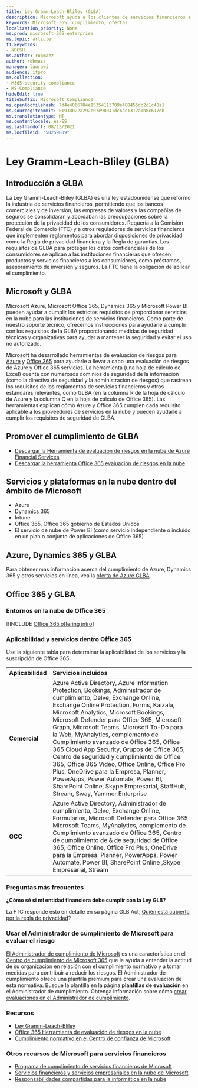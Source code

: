 ```yaml
---
title: Ley Gramm-Leach-Bliley (GLBA)
description: Microsoft ayuda a los clientes de servicios financieros a cumplir con los requisitos de privacidad y seguridad de la Ley Gramm-Leach-Bliley (GLBA).
keywords: Microsoft 365, cumplimiento, ofertas
localization_priority: None
ms.prod: microsoft-365-enterprise
ms.topic: article
f1.keywords:
- NOCSH
ms.author: robmazz
author: robmazz
manager: laurawi
audience: itpro
ms.collection:
- M365-security-compliance
- MS-Compliance
hideEdit: true
titleSuffix: Microsoft Compliance
ms.openlocfilehash: 7d4e4066704e15354113709e480455db2c1c48a1
ms.sourcegitcommit: 01938022a292c07e98041dc6ae1312a1b8c617db
ms.translationtype: MT
ms.contentlocale: es-ES
ms.lasthandoff: 08/13/2021
ms.locfileid: "58259809"
---
```

# <a name="gramm-leach-bliley-act-glba"></a>Ley Gramm-Leach-Bliley (GLBA)

## <a name="glba-overview"></a>Introducción a GLBA

La Ley Gramm-Leach-Bliley (GLBA) es una ley estadounidense que reformó la industria de servicios financieros, permitiendo que los bancos comerciales y de inversión, las empresas de valores y las compañías de seguros se consolidaran y abordaban las preocupaciones sobre la protección de la privacidad de los consumidores. Requería a la Comisión Federal de Comercio (FTC) y a otros reguladores de servicios financieros que implementen reglamentos para abordar disposiciones de privacidad como la Regla de privacidad financiera y la Regla de garantías. Los requisitos de GLBA para proteger los datos confidenciales de los consumidores se aplican a las instituciones financieras que ofrecen productos y servicios financieros a los consumidores, como préstamos, asesoramiento de inversión y seguros. La FTC tiene la obligación de aplicar el cumplimiento.

## <a name="microsoft-and-glba"></a>Microsoft y GLBA

Microsoft Azure, Microsoft Office 365, Dynamics 365 y Microsoft Power BI pueden ayudar a cumplir los estrictos requisitos de proporcionar servicios en la nube para las instituciones de servicios financieros. Como parte de nuestro soporte técnico, ofrecemos instrucciones para ayudarle a cumplir con los requisitos de la GLBA proporcionando medidas de seguridad técnicas y organizativas para ayudar a mantener la seguridad y evitar el uso no autorizado.

Microsoft ha desarrollado herramientas de evaluación de riesgos para [Azure](https://servicetrust.microsoft.com/ViewPage/TrustDocuments?command=Download&downloadType=Document&downloadId=6b218946-c235-4234-9beb-d557e39a3f44&docTab=6d000410-c9e9-11e7-9a91-892aae8839ad_Compliance_Guides) y [Office 365](https://servicetrust.microsoft.com/ViewPage/TrustDocuments?command=Download&downloadType=Document&downloadId=55702ffd-c35a-4619-8722-ab71c0c02002&docTab=6d000410-c9e9-11e7-9a91-892aae8839ad_Compliance_Guides) para ayudarle a llevar a cabo una evaluación de riesgos de Azure y Office 365 servicios. La herramienta (una hoja de cálculo de Excel) cuenta con numerosos dominios de seguridad de la información (como la directiva de seguridad y la administración de riesgos) que rastrean los requisitos de los reglamentos de servicios financieros y otros estándares relevantes, como GLBA (en la columna R de la hoja de cálculo de Azure y la columna Q en la hoja de cálculo de Office 365). Las herramientas explican cómo Azure y Office 365 cumplen cada requisito aplicable a los proveedores de servicios en la nube y pueden ayudarle a cumplir los requisitos de seguridad de GLBA.

## <a name="promote-your-glba-compliance"></a>Promover el cumplimiento de GLBA

- [Descargar la Herramienta de evaluación de riesgos en la nube de Azure Financial Services](https://servicetrust.microsoft.com/ViewPage/TrustDocuments?command=Download&downloadType=Document&downloadId=6b218946-c235-4234-9beb-d557e39a3f44&docTab=6d000410-c9e9-11e7-9a91-892aae8839ad_Compliance_Guides)
- [Descargar la herramienta Office 365 evaluación de riesgos en la nube](https://servicetrust.microsoft.com/ViewPage/TrustDocuments?command=Download&downloadType=Document&downloadId=55702ffd-c35a-4619-8722-ab71c0c02002&docTab=6d000410-c9e9-11e7-9a91-892aae8839ad_Compliance_Guides)

## <a name="microsoft-in-scope-cloud-platforms--services"></a>Servicios y plataformas en la nube dentro del ámbito de Microsoft

- Azure
- [Dynamics 365](https://aka.ms/d365-compliance-list)
- Intune
- Office 365, Office 365 gobierno de Estados Unidos
- El servicio de nube de Power BI (como servicio independiente o incluido en un plan o conjunto de aplicaciones de Office 365)

## <a name="azure-dynamics-365-and-glba"></a>Azure, Dynamics 365 y GLBA

Para obtener más información acerca del cumplimiento de Azure, Dynamics 365 y otros servicios en línea, vea la [oferta de Azure GLBA](/azure/compliance/offerings/offering-glba-us).

## <a name="office-365-and-glba"></a>Office 365 y GLBA

### <a name="office-365-cloud-environments"></a>Entornos en la nube de Office 365

[!INCLUDE [Office 365 offering intro](../includes/o365-offering-introduction.md)]

### <a name="office-365-applicability-and-in-scope-services"></a>Aplicabilidad y servicios dentro Office 365

Use la siguiente tabla para determinar la aplicabilidad de los servicios y la suscripción de Office 365:

| **Aplicabilidad** | **Servicios incluidos** |
|:------------------|:----------------------|
| **Comercial** | Azure Active Directory, Azure Information Protection, Bookings, Administrador de cumplimiento, Delve, Exchange Online, Exchange Online Protection, Forms, Kaizala, Microsoft Analytics, Microsoft Bookings, Microsoft Defender para Office 365, Microsoft Graph, Microsoft Teams, Microsoft To-Do para la Web, MyAnalytics, complemento de Cumplimiento avanzado de Office 365, Office 365 Cloud App Security, Grupos de Office 365, Centro de seguridad y cumplimiento de Office 365, Office 365 Video, Office Online, Office Pro Plus, OneDrive para la Empresa, Planner, PowerApps, Power Automate, Power BI, SharePoint Online, Skype Empresarial, StaffHub, Stream, Sway, Yammer Enterprise |
| **GCC** | Azure Active Directory, Administrador de cumplimiento, Delve, Exchange Online, Formularios, Microsoft Defender para Office 365 Microsoft Teams, MyAnalytics, complemento de Cumplimiento avanzado de Office 365, Centro de cumplimiento de & de seguridad de Office 365, Office Online, Office Pro Plus, OneDrive para la Empresa, Planner, PowerApps, Power Automate, Power BI, SharePoint Online ,Skype Empresarial, Stream |

### <a name="frequently-asked-questions"></a>Preguntas más frecuentes

**¿Cómo sé si mi entidad financiera debe cumplir con la Ley GLB?**

La FTC responde esto en detalle en su página GLB Act, [Quién está cubierto por la regla de privacidad](https://www.ftc.gov/tips-advice/business-center/guidance/how-comply-privacy-consumer-financial-information-rule-gramm#whois)?

### <a name="use-microsoft-compliance-manager-to-assess-your-risk"></a>Usar el Administrador de cumplimiento de Microsoft para evaluar el riesgo

[El Administrador de cumplimiento de Microsoft](/microsoft-365/compliance/compliance-manager) es una característica en el [Centro de cumplimiento de Microsoft 365](/microsoft-365/compliance/microsoft-365-compliance-center) que le ayuda a entender la actitud de su organización en relación con el cumplimiento normativo y a tomar medidas para contribuir a reducir los riesgos. El Administrador de cumplimiento ofrece una plantilla premium para crear una evaluación de esta normativa. Busque la plantilla en la página **plantillas de evaluación** en el Administrador de cumplimiento. Obtenga información sobre cómo [crear evaluaciones en el Administrador de cumplimiento](/microsoft-365/compliance/compliance-manager-assessments).

### <a name="resources"></a>Recursos

- [Ley Gramm-Leach-Bliley](https://www.ftc.gov/tips-advice/business-center/privacy-and-security/gramm-leach-bliley-act)
- [Office 365 Herramienta de evaluación de riesgos en la nube](https://servicetrust.microsoft.com/ViewPage/TrustDocuments?command=Download&downloadType=Document&downloadId=55702ffd-c35a-4619-8722-ab71c0c02002&docTab=6d000410-c9e9-11e7-9a91-892aae8839ad_Compliance_Guides)
- [Cumplimiento normativo en el Centro de confianza de Microsoft](https://www.microsoft.com/trust-center/compliance/compliance-overview)

### <a name="other-microsoft-resources-for-financial-services"></a>Otros recursos de Microsoft para servicios financieros

- [Programa de cumplimiento de servicios financieros de Microsoft](https://www.microsoft.com/download/details.aspx?id=55332)
- [Servicios financieros y servicios empresariales en la nube de Microsoft](https://www.microsoft.com/trustcenter/cloudservices/financialservices)
- [Responsabilidades compartidas para la informática en la nube](https://aka.ms/sharedresponsibility)
